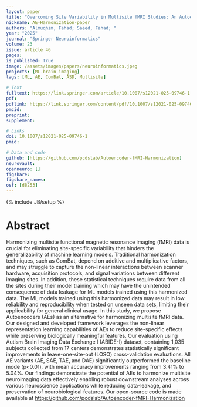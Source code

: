 ```yaml
---
layout: paper
title: "Overcoming Site Variability in Multisite fMRI Studies: An Autoencoder Framework for Enhanced Generalizability of Machine Learning Models"
nickname: AE-Harmonization-paper
authors: "Almuqhim, Fahad; Saeed, Fahad; "
year: "2025"
journal: "Springer Neuroinformatics"
volume: 23
issue: article 46
pages:
is_published: True
image: /assets/images/papers/neuroinformatics.jpeg
projects: [ML-brain-imaging]
tags: [ML, AE, ComBat, ASD, Multisite]

# Text
fulltext: https://link.springer.com/article/10.1007/s12021-025-09746-1
pdf:
pdflink: https://link.springer.com/content/pdf/10.1007/s12021-025-09746-1.pdf
pmcid:
preprint:  
supplement:

# Links
doi: 10.1007/s12021-025-09746-1
pmid:

# Data and code
github: [https://github.com/pcdslab/Autoencoder-fMRI-Harmonization]
neurovault:
openneuro: []
figshare:
figshare_names:
osf: [d8253]
---
```

{% include JB/setup %}

# Abstract

Harmonizing multisite functional magnetic resonance imaging (fMRI) data is crucial for eliminating site-specific variability that hinders the generalizability of machine learning models. Traditional harmonization techniques, such as ComBat, depend on additive and multiplicative factors, and may struggle to capture the non-linear interactions between scanner hardware, acquisition protocols, and signal variations between different imaging sites. In addition, these statistical techniques require data from all the sites during their model training which may have the unintended consequence of data leakage for ML models trained using this harmonized data. The ML models trained using this harmonized data may result in low reliability and reproducibility when tested on unseen data sets, limiting their applicability for general clinical usage. In this study, we propose Autoencoders (AEs) as an alternative for harmonizing multisite fMRI data. Our designed and developed framework leverages the non-linear representation learning capabilities of AEs to reduce site-specific effects while preserving biologically meaningful features. Our evaluation using Autism Brain Imaging Data Exchange I (ABIDE-I) dataset, containing 1,035 subjects collected from 17 centers demonstrates statistically significant improvements in leave-one-site-out (LOSO) cross-validation evaluations. All AE variants (AE, SAE, TAE, and DAE) significantly outperformed the baseline mode (p<0.01), with mean accuracy improvements ranging from 3.41% to 5.04%. Our findings demonstrate the potential of AEs to harmonize multisite neuroimaging data effectively enabling robust downstream analyses across various neuroscience applications while reducing data-leakage, and preservation of neurobiological features. Our open-source code is made available at https://github.com/pcdslab/Autoencoder-fMRI-Harmonization